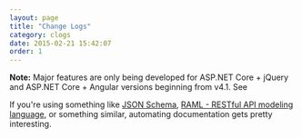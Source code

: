 ```yaml
---
layout: page
title: "Change Logs"
category: clogs
date: 2015-02-21 15:42:07
order: 1
---
```


 
**Note:** Major features are only being developed for ASP.NET Core +
jQuery and ASP.NET Core + Angular versions beginning from v4.1. See

If you're using something like [JSON Schema](http://json-schema.org/), [RAML - RESTful API modeling language](http://raml.org/), or something similar, automating documentation gets pretty interesting.
